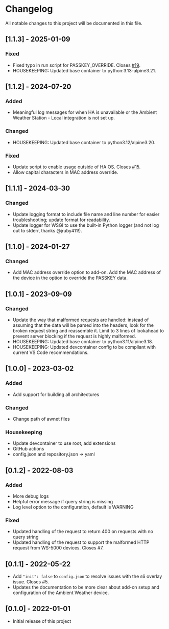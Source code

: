 # Changelog

All notable changes to this project will be documented in this file.

## [1.1.3] - 2025-01-09

### Fixed

- Fixed typo in run script for PASSKEY_OVERRIDE. Closes [#19](https://github.com/tlskinneriv/hassio-addons/issues/19).
- HOUSEKEEPING: Updated base container to python:3.13-alpine3.21.

## [1.1.2] - 2024-07-20

### Added

- Meaningful log messages for when HA is unavailable or the Ambient Weather Station - Local integration is not set up.

### Changed

- HOUSEKEEPING: Updated base container to python3.12/alpine3.20.

### Fixed

- Update script to enable usage outside of HA OS. Closes [#15](https://github.com/tlskinneriv/hassio-addons/issues/15).
- Allow capital characters in MAC address override.

## [1.1.1] - 2024-03-30

### Changed

- Update logging format to include file name and line number for easier troubleshooting; update format for readability.
- Update logger for WSGI to use the built-in Python logger (and not log out to stderr, thanks @jruby411!).

## [1.1.0] - 2024-01-27

### Changed

- Add MAC address override option to add-on. Add the MAC address of the device in the option to
  override the PASSKEY data.

## [1.0.1] - 2023-09-09

### Changed

- Update the way that malformed requests are handled: instead of assuming that the data will be
  parsed into the headers, look for the broken request string and reassemble it. Limit to 3 lines of
  lookahead to prevent server blocking if the request is highly malformed.
- HOUSEKEEPING: Updated base container to python3.11/alpine3.18.
- HOUSEKEEPING: Updated devcontainer config to be compliant with current VS Code recommendations.

## [1.0.0] - 2023-03-02

### Added

- Add support for building all architectures

### Changed

- Change path of awnet files

### Housekeeping

- Update devcontainer to use root, add extensions
- GitHub actions
- config.json and repository.json -> yaml

## [0.1.2] - 2022-08-03

### Added

- More debug logs
- Helpful error message if query string is missing
- Log level option to the configuration, default is WARNING

### Fixed

- Updated handling of the request to return 400 on requests with no query string
- Updated handling of the request to support the malformed HTTP request from WS-5000 devices. Closes #7.

## [0.1.1] - 2022-05-22

- Add `"init": false` to `config.json` to resolve issues with the s6 overlay issue. Closes #5.
- Updates the documentation to be more clear about add-on setup and configuration of the Ambient Weather device.

## [0.1.0] - 2022-01-01

- Initial release of this project
